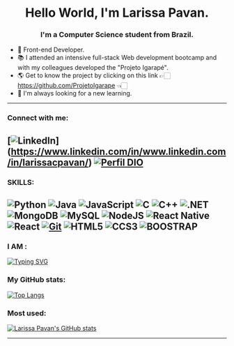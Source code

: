 <h1 align="center">Hello World, I'm Larissa Pavan.</h1> 
<h3 align="center">I'm a Computer Science student from Brazil.</h3>

- 🔭 Front-end Developer.
- 📚 I attended an intensive full-stack Web development bootcamp and with my colleagues developed the "Projeto Igarapé".
- 🌎 Get to know the project by clicking on this link 👉🏻 https://github.com/ProjetoIgarape 👈🏻
- 👀 I'm always looking for a new learning.

  
---
<h3 align="left">Connect with me:</h3>

[![LinkedIn](https://img.shields.io/badge/LinkedIn-000?style=for-the-badge&logo=linkedin&logoColor=0E76A8)] (https://www.linkedin.com/in/www.linkedin.com/in/larissacpavan/)
[![Perfil DIO](https://img.shields.io/badge/-Meu%20Perfil%20na%20DIO-000?style=for-the-badge)](https://web.dio.me/users/larispavan/) 
---

<h3 align="left">SKILLS:</h3>

![Python](https://img.shields.io/badge/Python-000?style=for-the-badge&logo=python)
![Java](https://img.shields.io/badge/Java-000?style=for-the-badge&logo=java)
![JavaScript](https://img.shields.io/badge/JavaScript-000?style=for-the-badge&logo=javascript)
![C](https://img.shields.io/badge/C-000?style=for-the-badge&logo=c)
![C++](https://img.shields.io/badge/C%2B%2B-000?style=for-the-badge&logo=c%2B%2B&logoColor=00599C)
![.NET](https://img.shields.io/badge/.NET-000?style=for-the-badge&logo=css3&logoColor=264CE4)
![MongoDB](https://img.shields.io/badge/MongoDb-000?style=for-the-badge&logo=MongoDb)
![MySQL](https://img.shields.io/badge/MySql-000?style=for-the-badge&logo=MySql)
![NodeJS](https://img.shields.io/badge/nodeJS-000?style=for-the-badge&logo=node.js)
![React Native](https://img.shields.io/badge/React_Native-000?style=for-the-badge&logo=react)
![React](https://img.shields.io/badge/React-000?style=for-the-badge&logo=react)
[![Git](https://img.shields.io/badge/Git-000?style=for-the-badge&logo=git&logoColor=E94D5F)](https://git-scm.com/doc)
![HTML5](https://img.shields.io/badge/HTML5-000?style=for-the-badge&logo=html5)
![CCS3](https://img.shields.io/badge/CSS3-000?style=for-the-badge&logo=css3&logoColor=264CE4)
![BOOSTRAP](https://img.shields.io/badge/BOOTSTRAP-000?style=for-the-badge&logo=css3&logoColor=264CE4)
---


<h3 align="left"> I AM :</h3>
<a href="https://git.io/typing-svg">
  <img src="https://readme-typing-svg.herokuapp.com/?color=8de538&size=16&lines=Open+to+Work" alt="Typing SVG">
</a>


<h3 align="left"> My GitHub stats:</h3>

[![Top Langs](https://github-readme-stats.vercel.app/api?username=larissacpavan&theme=algolia&show_icons=true)](https://github.com/saifurrahman1193)

<h3 align="left">Most used:</h3>

[![Larissa Pavan's GitHub stats](https://github-readme-stats.vercel.app/api/top-langs?username=larissacpavan&hide=html,scss,stylus,blade,jupyter%20notebook,python,css,shell,batchfile,dockerfile,typescript&theme=algolia&show_icons=true)](https://github.com/larissacpavan)

---

